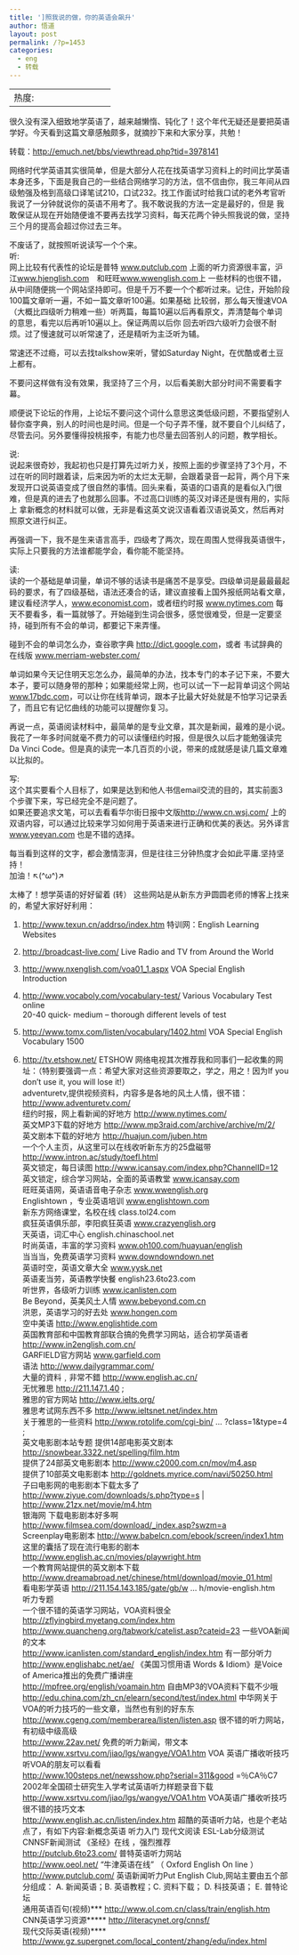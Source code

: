 ```yaml
---
title: ']照我说的做，你的英语会飙升'
author: 悟道
layout: post
permalink: /?p=1453
categories:
  - eng
  - 转载
---
```

 
<table>
  <tr cellpadding=0><td>
    热度:
  </td><td cellpadding=0><img src='http://210.75.224.29/wordpress/wp-content/plugins/statpresscn/images/sun.gif' width=10 height=10 border=0 /></td><td cellpadding=0><img src='http://210.75.224.29/wordpress/wp-content/plugins/statpresscn/images/sun_dark.gif' width=10 height=10 border=0 /></td><td cellpadding=0><img src='http://210.75.224.29/wordpress/wp-content/plugins/statpresscn/images/sun_dark.gif' width=10 height=10 border=0 /></td><td cellpadding=0><img src='http://210.75.224.29/wordpress/wp-content/plugins/statpresscn/images/sun_dark.gif' width=10 height=10 border=0 /></td><td cellpadding=0><img src='http://210.75.224.29/wordpress/wp-content/plugins/statpresscn/images/sun_dark.gif' width=10 height=10 border=0 /></td></tr>
</table>

很久没有深入细致地学英语了，越来越懒惰、钝化了！这个年代无疑还是要把英语学好。今天看到这篇文章感触颇多，就摘抄下来和大家分享，共勉！

转载：<http://emuch.net/bbs/viewthread.php?tid=3978141>

网络时代学英语其实很简单，但是大部分人花在找英语学习资料上的时间比学英语本身还多，下面是我自己的一些结合网络学习的方法，信不信由你，我三年间从四 级勉强及格到高级口译笔试210，口试232。找工作面试时给我口试的老外考官听我说了一分钟就说你的英语不用考了。我不敢说我的方法一定是最好的，但是 我敢保证从现在开始随便谁不要再去找学习资料，每天花两个钟头照我说的做，坚持三个月的提高会超过你过去三年。

不废话了，就按照听说读写一个个来。  
听:  
网上比较有代表性的论坛是普特 <a href="http://emuch.net/bbs/url.php?s=www.putclub.com" target="_blank"><span style="text-decoration: underline;">www.putclub.com</span></a> 上面的听力资源很丰富，沪江<a href="http://emuch.net/bbs/url.php?s=www.hjenglish.com" target="_blank"><span style="text-decoration: underline;">www.hjenglish.com</span></a>　和旺旺<a href="http://emuch.net/bbs/url.php?s=www.wwenglish.com" target="_blank"><span style="text-decoration: underline;">www.wwenglish.com</span></a>上 一些材料的也很不错，从中间随便挑一个网站坚持即可。但是千万不要一个个都听过来。记住，开始阶段100篇文章听一遍，不如一篇文章听100遍。如果基础 比较弱，那么每天慢速VOA（大概比四级听力稍难一些）听两篇，每篇10遍以后再看原文，弄清楚每个单词的意思，看完以后再听10遍以上。保证两周以后你 回去听四六级听力会很不耐烦。过了慢速就可以听常速了，还是精听为主泛听为辅。

常速还不过瘾，可以去找talkshow来听，譬如Saturday Night，在优酷或者土豆上都有。

不要问这样做有没有效果，我坚持了三个月，以后看美剧大部分时间不需要看字幕。

顺便说下论坛的作用，上论坛不要问这个词什么意思这类低级问题，不要指望别人替你查字典，别人的时间也是时间。但是一个句子弄不懂，就不要自个儿纠结了，尽管去问。另外要懂得投桃报李，有能力也尽量去回答别人的问题，教学相长。

说:  
说起来很奇妙，我起初也只是打算先过听力关，按照上面的步骤坚持了3个月，不过在听的同时跟着读，后来因为听的太烂太无聊，会跟着录音一起背，两个月下来 发现开口说英语变成了很自然的事情。回头来看，英语的口语真的是看似入门很难，但是真的进去了也就那么回事。不过高口训练的英汉对译还是很有用的，实际上 拿新概念的材料就可以做，无非是看这英文说汉语看着汉语说英文，然后再对照原文进行纠正。

再强调一下，我不是生来语言高手，四级考了两次，现在周围人觉得我英语很牛，实际上只要我的方法谁都能学会，看你能不能坚持。

读:  
读的一个基础是单词量，单词不够的话读书是痛苦不是享受。四级单词是最最最起码的要求，有了四级基础，语法还凑合的话，建议直接看上国外报纸网站看文章，建议看经济学人，<a href="http://emuch.net/bbs/url.php?s=www.economist.com" target="_blank"><span style="text-decoration: underline;">www.economist.com</span></a>，或者纽约时报 <a href="http://emuch.net/bbs/url.php?s=www.nytimes.com" target="_blank"><span style="text-decoration: underline;">www.nytimes.com</span></a> 每天不要看多，看一篇就够了。开始碰到生词会很多，感觉很难受，但是一定要坚持，碰到所有不会的单词，都要记下来弄懂。

碰到不会的单词怎么办，查谷歌字典 <a href="http://emuch.net/bbs/url.php?s=http%3A%2F%2Fdict.google.com" target="_blank"><span style="text-decoration: underline;">http://dict.google.com</span></a>，或者 韦试辞典的在线版 <a href="http://emuch.net/bbs/url.php?s=www.merriam-webster.com%2F" target="_blank"><span style="text-decoration: underline;">www.merriam-webster.com/</span></a>

单词如果今天记住明天忘怎么办，最简单的办法，找本专门的本子记下来，不要大本子，要可以随身带的那种；如果能经常上网，也可以试一下一起背单词这个网站 <a href="http://emuch.net/bbs/url.php?s=www.17bdc.com" target="_blank"><span style="text-decoration: underline;">www.17bdc.com</span></a>，可以让你在线背单词，跟本子比最大好处就是不怕学习记录丢了，而且它有记忆曲线的功能可以提醒你复习。

再说一点，英语阅读材料中，最简单的是专业文章，其次是新闻，最难的是小说。我花了一年多时间就毫不费力的可以读懂纽约时报，但是很久以后才能勉强读完Da Vinci Code。但是真的读完一本几百页的小说，带来的成就感是读几篇文章难以比拟的。

写:  
这个其实要看个人目标了，如果是达到和他人书信email交流的目的，其实前面3个步骤下来，写已经完全不是问题了。  
如果还要追求文笔，可以去看看华尔街日报中文版<a href="http://emuch.net/bbs/url.php?s=http%3A%2F%2Fwww.cn.wsj.com%2F" target="_blank"><span style="text-decoration: underline;">http://www.cn.wsj.com/</span></a> 上的双语内容，可以通过比较来学习如何用于英语来进行正确和优美的表达。另外译言<a href="http://emuch.net/bbs/url.php?s=www.yeeyan.com" target="_blank"><span style="text-decoration: underline;">www.yeeyan.com</span></a> 也是不错的选择。

每当看到这样的文字，都会激情澎湃，但是往往三分钟热度才会如此平庸.坚持坚持！  
加油！↖(^ω^)↗

太棒了！想学英语的好好留着 (转） 这些网站是从新东方尹圆圆老师的博客上找来的，希望大家好好利用：

1. <a href="http://emuch.net/bbs/url.php?s=http%3A%2F%2Fwww.texun.cn%2Faddrso%2Findex.htm" target="_blank"><span style="text-decoration: underline;">http://www.texun.cn/addrso/index.htm</span></a> 特训网：English Learning Websites

2. <a href="http://emuch.net/bbs/url.php?s=http%3A%2F%2Fbroadcast-live.com%2F" target="_blank"><span style="text-decoration: underline;">http://broadcast-live.com/</span></a> Live Radio and TV from Around the World

3. <a href="http://emuch.net/bbs/url.php?s=http%3A%2F%2Fwww.nxenglish.com%2Fvoa01_1.aspx" target="_blank"><span style="text-decoration: underline;">http://www.nxenglish.com/voa01_1.aspx</span></a> VOA Special English Introduction

4. <a href="http://emuch.net/bbs/url.php?s=http%3A%2F%2Fwww.vocaboly.com%2Fvocabulary-test%2F" target="_blank"><span style="text-decoration: underline;">http://www.vocaboly.com/vocabulary-test/</span></a> Various Vocabulary Test online  
20-40 quick- medium – thorough different levels of test

5. <a href="http://emuch.net/bbs/url.php?s=http%3A%2F%2Fwww.tomx.com%2Flisten%2Fvocabulary%2F1402.html" target="_blank"><span style="text-decoration: underline;">http://www.tomx.com/listen/vocabulary/1402.html</span></a> VOA Special English Vocabulary 1500

6. <a href="http://emuch.net/bbs/url.php?s=http%3A%2F%2Ftv.etshow.net%2F" target="_blank"><span style="text-decoration: underline;">http://tv.etshow.net/</span></a> ETSHOW 网络电视其次推荐我和同事们一起收集的网址：（特别要强调一点：希望大家对这些资源要取之，学之，用之！因为If you don’t use it, you will lose it!）  
adventuretv,提供视频资料，内容多是各地的风土人情，很不错： <a href="http://emuch.net/bbs/url.php?s=http%3A%2F%2Fwww.adventuretv.com%2F" target="_blank"><span style="text-decoration: underline;">http://www.adventuretv.com/</span></a>  
纽约时报，网上看新闻的好地方 <a href="http://emuch.net/bbs/url.php?s=http%3A%2F%2Fwww.nytimes.com%2F" target="_blank"><span style="text-decoration: underline;">http://www.nytimes.com/</span></a>  
英文MP3下载的好地方 <a href="http://emuch.net/bbs/url.php?s=http%3A%2F%2Fwww.mp3raid.com%2Farchive%2Farchive%2Fm%2F2%2F" target="_blank"><span style="text-decoration: underline;">http://www.mp3raid.com/archive/archive/m/2/</span></a>  
英文剧本下载的好地方 <a href="http://emuch.net/bbs/url.php?s=http%3A%2F%2Fhuajun.com%2Fjuben.htm" target="_blank"><span style="text-decoration: underline;">http://huajun.com/juben.htm</span></a>  
一个个人主页，从这里可以在线收听新东方的25盘磁带 <a href="http://emuch.net/bbs/url.php?s=http%3A%2F%2Fwww.intron.ac%2Fstudy%2Ftoefl.html" target="_blank"><span style="text-decoration: underline;">http://www.intron.ac/study/toefl.html</span></a>  
英文锁定，每日读图 <a href="http://emuch.net/bbs/url.php?s=http%3A%2F%2Fwww.icansay.com%2Findex.php%3FChannelID%3D12" target="_blank"><span style="text-decoration: underline;">http://www.icansay.com/index.php?ChannelID=12</span></a>  
英文锁定，综合学习网站，全面的英语教堂 <a href="http://emuch.net/bbs/url.php?s=www.icansay.com" target="_blank"><span style="text-decoration: underline;">www.icansay.com</span></a>  
旺旺英语网，英语语音电子杂志 <a href="http://emuch.net/bbs/url.php?s=www.wwenglish.org" target="_blank"><span style="text-decoration: underline;">www.wwenglish.org</span></a>  
Englishtown ，专业英语培训 <a href="http://emuch.net/bbs/url.php?s=www.englishtown.com" target="_blank"><span style="text-decoration: underline;">www.englishtown.com</span></a>  
新东方网络课堂，名校在线 class.tol24.com  
疯狂英语俱乐部，李阳疯狂英语 <a href="http://emuch.net/bbs/url.php?s=www.crazyenglish.org" target="_blank"><span style="text-decoration: underline;">www.crazyenglish.org</span></a>  
天英语，词汇中心 english.chinaschool.net  
时尚英语，丰富的学习资料 <a href="http://emuch.net/bbs/url.php?s=www.oh100.com%2Fhuayuan%2Fenglish" target="_blank"><span style="text-decoration: underline;">www.oh100.com/huayuan/english</span></a>  
当当当，免费英语学习资料 <a href="http://emuch.net/bbs/url.php?s=www.downdowndown.net" target="_blank"><span style="text-decoration: underline;">www.downdowndown.net</span></a>  
英语时空，英语文章大全 <a href="http://emuch.net/bbs/url.php?s=www.yysk.net" target="_blank"><span style="text-decoration: underline;">www.yysk.net</span></a>  
英语麦当劳，英语教学快餐 english23.6to23.com  
听世界，各级听力训练 <a href="http://emuch.net/bbs/url.php?s=www.icanlisten.com" target="_blank"><span style="text-decoration: underline;">www.icanlisten.com</span></a>  
Be Beyond，英美风土人情 <a href="http://emuch.net/bbs/url.php?s=www.bebeyond.com.cn" target="_blank"><span style="text-decoration: underline;">www.bebeyond.com.cn</span></a>  
洪恩，英语学习的好去处 <a href="http://emuch.net/bbs/url.php?s=www.hongen.com" target="_blank"><span style="text-decoration: underline;">www.hongen.com</span></a>  
空中美语 <a href="http://emuch.net/bbs/url.php?s=http%3A%2F%2Fwww.englishtide.com" target="_blank"><span style="text-decoration: underline;">http://www.englishtide.com</span></a>  
英国教育部和中国教育部联合搞的免费学习网站，适合初学英语者 <a href="http://emuch.net/bbs/url.php?s=http%3A%2F%2Fwww.in2english.com.cn%2F" target="_blank"><span style="text-decoration: underline;">http://www.in2english.com.cn/</span></a>  
GARFIELD官方网站 <a href="http://emuch.net/bbs/url.php?s=www.garfield.com" target="_blank"><span style="text-decoration: underline;">www.garfield.com</span></a>  
语法 <a href="http://emuch.net/bbs/url.php?s=http%3A%2F%2Fwww.dailygrammar.com%2F" target="_blank"><span style="text-decoration: underline;">http://www.dailygrammar.com/</span></a>  
大量的資料﹐非常不錯 <a href="http://emuch.net/bbs/url.php?s=http%3A%2F%2Fwww.english.ac.cn%2F" target="_blank"><span style="text-decoration: underline;">http://www.english.ac.cn/</span></a>  
无忧雅思 <a href="http://emuch.net/bbs/url.php?s=http%3A%2F%2F211.147.1.40" target="_blank"><span style="text-decoration: underline;">http://211.147.1.40</span></a> ;  
雅思的官方网站 <a href="http://emuch.net/bbs/url.php?s=http%3A%2F%2Fwww.ielts.org%2F" target="_blank"><span style="text-decoration: underline;">http://www.ielts.org/</span></a>  
雅思考试网东西不多 <a href="http://emuch.net/bbs/url.php?s=http%3A%2F%2Fwww.ieltsnet.net%2Findex.htm" target="_blank"><span style="text-decoration: underline;">http://www.ieltsnet.net/index.htm</span></a>  
关于雅思的一些资料 <a href="http://emuch.net/bbs/url.php?s=http%3A%2F%2Fwww.rotolife.com%2Fcgi-bin%2Fnewarticle%2Flist.cgi%3Fclass%3D1%26amp%3Btype%3D4" target="_blank"><span style="text-decoration: underline;">http://www.rotolife.com/cgi-bin/ &#8230; ?class=1&type=4</span></a> ;  
英文电影剧本站专题 提供14部电影英文剧本 <a href="http://emuch.net/bbs/url.php?s=http%3A%2F%2Fsnowbear.3322.net%2Fspelling%2Ffilm.htm" target="_blank"><span style="text-decoration: underline;">http://snowbear.3322.net/spelling/film.htm</span></a>  
提供了24部英文电影剧本 <a href="http://emuch.net/bbs/url.php?s=http%3A%2F%2Fwww.c2000.com.cn%2Fmov%2Fm4.asp" target="_blank"><span style="text-decoration: underline;">http://www.c2000.com.cn/mov/m4.asp</span></a>  
提供了10部英文电影剧本 <a href="http://emuch.net/bbs/url.php?s=http%3A%2F%2Fgoldnets.myrice.com%2Fnavi%2F50250.html" target="_blank"><span style="text-decoration: underline;">http://goldnets.myrice.com/navi/50250.html</span></a>  
子曰电影网的电影剧本下载太多了 <a href="http://emuch.net/bbs/url.php?s=http%3A%2F%2Fwww.ziyue.com%2Fdownloads%2Fs.php%3Ftype%3Ds" target="_blank"><span style="text-decoration: underline;">http://www.ziyue.com/downloads/s.php?type=s</span></a> | <a href="http://emuch.net/bbs/url.php?s=http%3A%2F%2Fwww.21zx.net%2Fmovie%2Fm4.htm" target="_blank"><span style="text-decoration: underline;">http://www.21zx.net/movie/m4.htm</span></a>  
银海网 下载电影剧本好多啊 <a href="http://emuch.net/bbs/url.php?s=http%3A%2F%2Fwww.filmsea.com%2Fdownload%2F_index.asp%3Fswzm%3Da" target="_blank"><span style="text-decoration: underline;">http://www.filmsea.com/download/_index.asp?swzm=a</span></a>  
Screenplay电影剧本 <a href="http://emuch.net/bbs/url.php?s=http%3A%2F%2Fwww.babelcn.com%2Febook%2Fscreen%2Findex1.htm" target="_blank"><span style="text-decoration: underline;">http://www.babelcn.com/ebook/screen/index1.htm</span></a>  
这里的囊括了现在流行电影的剧本 <a href="http://emuch.net/bbs/url.php?s=http%3A%2F%2Fwww.english.ac.cn%2Fmovies%2Fplaywright.htm" target="_blank"><span style="text-decoration: underline;">http://www.english.ac.cn/movies/playwright.htm</span></a>  
一个教育网站提供的英文剧本下载 <a href="http://emuch.net/bbs/url.php?s=http%3A%2F%2Fwww.dreamabroad.net%2Fchinese%2Fhtml%2Fdownload%2Fmovie_01.html" target="_blank"><span style="text-decoration: underline;">http://www.dreamabroad.net/chinese/html/download/movie_01.html</span></a>  
看电影学英语 <a href="http://emuch.net/bbs/url.php?s=http%3A%2F%2F211.154.143.185%2Fgate%2Fgb%2Fwww.chenhen.com%2Fhtml%2Fenglish%2Fspeech%2Fmovie-english.htm" target="_blank"><span style="text-decoration: underline;">http://211.154.143.185/gate/gb/w &#8230; h/movie-english.htm</span></a>  
听力专题  
一个很不错的英语学习网站，VOA资料很全 <a href="http://emuch.net/bbs/url.php?s=http%3A%2F%2Fzflyingbird.myetang.com%2Findex.htm" target="_blank"><span style="text-decoration: underline;">http://zflyingbird.myetang.com/index.htm</span></a>  
<a href="http://emuch.net/bbs/url.php?s=http%3A%2F%2Fwww.quancheng.org%2Ftabwork%2Fcatelist.asp%3Fcateid%3D23" target="_blank"><span style="text-decoration: underline;">http://www.quancheng.org/tabwork/catelist.asp?cateid=23</span></a> 一些VOA新闻的文本  
<a href="http://emuch.net/bbs/url.php?s=http%3A%2F%2Fwww.icanlisten.com%2Fstandard_english%2Findex.htm" target="_blank"><span style="text-decoration: underline;">http://www.icanlisten.com/standard_english/index.htm</span></a> 有一部分听力  
<a href="http://emuch.net/bbs/url.php?s=http%3A%2F%2Fwww.englishabc.net%2Fae%2F" target="_blank"><span style="text-decoration: underline;">http://www.englishabc.net/ae/</span></a> 《美国习惯用语 Words & Idiom》是Voice of America推出的免费广播讲座  
<a href="http://emuch.net/bbs/url.php?s=http%3A%2F%2Fmpfree.org%2Fenglish%2Fvoamain.htm" target="_blank"><span style="text-decoration: underline;">http://mpfree.org/english/voamain.htm</span></a> 自由MP3的VOA资料下载不少哦  
<a href="http://emuch.net/bbs/url.php?s=http%3A%2F%2Fedu.china.com%2Fzh_cn%2Felearn%2Fsecond%2Ftest%2Findex.html" target="_blank"><span style="text-decoration: underline;">http://edu.china.com/zh_cn/elearn/second/test/index.html</span></a> 中华网关于VOA的听力技巧的一些文章，当然也有别的好东东  
<a href="http://emuch.net/bbs/url.php?s=http%3A%2F%2Fwww.cgeng.com%2Fmemberarea%2Flisten%2Flisten.asp" target="_blank"><span style="text-decoration: underline;">http://www.cgeng.com/memberarea/listen/listen.asp</span></a> 很不错的听力网站，有初级中级高级  
<a href="http://emuch.net/bbs/url.php?s=http%3A%2F%2Fwww.22av.net%2F" target="_blank"><span style="text-decoration: underline;">http://www.22av.net/</span></a> 免费的听力新闻，带文本  
<a href="http://emuch.net/bbs/url.php?s=http%3A%2F%2Fwww.xsrtvu.com%2Fjiao%2Flgs%2Fwangye%2FVOA1.htm" target="_blank"><span style="text-decoration: underline;">http://www.xsrtvu.com/jiao/lgs/wangye/VOA1.htm</span></a> VOA 英语广播收听技巧听VOA的朋友可以看看  
<a href="http://emuch.net/bbs/url.php?s=http%3A%2F%2Fwww.100steps.net%2Fnewsshow.php%3Fserial%3D311%26amp%3Bgood" target="_blank"><span style="text-decoration: underline;">http://www.100steps.net/newsshow.php?serial=311&good</span></a> =％CA％C7 2002年全国硕士研究生入学考试英语听力样题录音下载  
<a href="http://emuch.net/bbs/url.php?s=http%3A%2F%2Fwww.xsrtvu.com%2Fjiao%2Flgs%2Fwangye%2FVOA1.htm" target="_blank"><span style="text-decoration: underline;">http://www.xsrtvu.com/jiao/lgs/wangye/VOA1.htm</span></a> VOA英语广播收听技巧很不错的技巧文本  
<a href="http://emuch.net/bbs/url.php?s=http%3A%2F%2Fwww.english.ac.cn%2Flisten%2Findex.htm" target="_blank"><span style="text-decoration: underline;">http://www.english.ac.cn/listen/index.htm</span></a> 超酷的英语听力站，也是个老站点了，有如下内容:新概念英语 听力入门 现代文阅读 ESL-Lab分级测试 CNNSF新闻测试 《圣经》在线 ，强烈推荐  
<a href="http://emuch.net/bbs/url.php?s=http%3A%2F%2Fputclub.6to23.com%2F" target="_blank"><span style="text-decoration: underline;">http://putclub.6to23.com/</span></a> 普特英语听力网站  
<a href="http://emuch.net/bbs/url.php?s=http%3A%2F%2Fwww.oeol.net%2F" target="_blank"><span style="text-decoration: underline;">http://www.oeol.net/</span></a> “牛津英语在线” （ Oxford English On line ）  
<a href="http://emuch.net/bbs/url.php?s=http%3A%2F%2Fwww.putclub.com%2F" target="_blank"><span style="text-decoration: underline;">http://www.putclub.com/</span></a> 英语新闻听力Put English Club,网站主要由五个部分组成： A. 新闻英语；B. 英语教程；C. 资料下载； D. 科技英语； E. 普特论坛  
通用英语百句(视频)\*** <a href="http://emuch.net/bbs/url.php?s=http%3A%2F%2Fwww.ol.com.cn%2Fclass%2Ftrain%2Fenglish.htm" target="_blank"><span style="text-decoration: underline;">http://www.ol.com.cn/class/train/english.htm</span></a>  
CNN英语学习资源\***** <a href="http://emuch.net/bbs/url.php?s=http%3A%2F%2Fliteracynet.org%2Fcnnsf%2F" target="_blank"><span style="text-decoration: underline;">http://literacynet.org/cnnsf/</span></a>  
现代交际英语(视频)\**** <a href="http://emuch.net/bbs/url.php?s=http%3A%2F%2Fwww.gz.supergnet.com%2Flocal_content%2Fzhang%2Fedu%2Findex.html" target="_blank"><span style="text-decoration: underline;">http://www.gz.supergnet.com/local_content/zhang/edu/index.html</span></a>